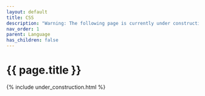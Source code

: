 ```yaml
---
layout: default
title: CSS
description: "Warning: The following page is currently under construction, find more about the details in future patches, or if you choose to add in the article see info on the bottom of the page."
nav_order: 1
parent: Language
has_children: false
---
```


{{ page.title }}
======================

{% include under_construction.html %}


<br>

<br>